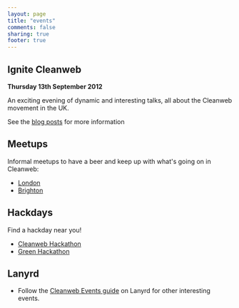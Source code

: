 ```yaml
---
layout: page
title: "events"
comments: false
sharing: true
footer: true
---
```


Ignite Cleanweb
---------------
**Thursday 13th September 2012**

An exciting evening of dynamic and interesting talks, all about the Cleanweb movement in the UK.

See the [blog posts](http://cleanweb.dev/blog/categories/ignite/) for more information

Meetups
-------

Informal meetups to have a beer and keep up with what's going on in Cleanweb:

* [London](http://www.meetup.com/Cleanweb-London)
* [Brighton](http://www.meetup.com/Cleanweb-Brighton)


Hackdays
--------

Find a hackday near you!

* [Cleanweb Hackathon](http://cleanwebhack.com)
* [Green Hackathon](http://greenhackathon.com)


Lanyrd
------

* Follow the [Cleanweb Events guide](http://lanyrd.com/guides/cleanweb-events/) on Lanyrd for other interesting events.